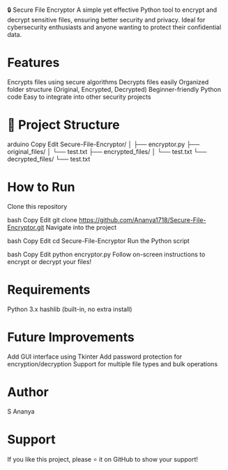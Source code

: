 🔒 Secure File Encryptor
A simple yet effective Python tool to encrypt and decrypt sensitive files, ensuring better security and privacy.
Ideal for cybersecurity enthusiasts and anyone wanting to protect their confidential data.

# Features
 Encrypts files using secure algorithms
 Decrypts files easily
 Organized folder structure (Original, Encrypted, Decrypted)
 Beginner-friendly Python code
 Easy to integrate into other security projects

# 📂 Project Structure
arduino
Copy
Edit
Secure-File-Encryptor/
│
├── encryptor.py
├── original_files/
│    └── test.txt
├── encrypted_files/
│    └── test.txt
└── decrypted_files/
     └── test.txt
 
# How to Run
Clone this repository

bash
Copy
Edit
git clone https://github.com/Ananya1718/Secure-File-Encryptor.git
Navigate into the project

bash
Copy
Edit
cd Secure-File-Encryptor
Run the Python script

bash
Copy
Edit
python encryptor.py
Follow on-screen instructions to encrypt or decrypt your files!

# Requirements
Python 3.x
hashlib (built-in, no extra install)

# Future Improvements
Add GUI interface using Tkinter
Add password protection for encryption/decryption
Support for multiple file types and bulk operations

# Author
S Ananya


# Support
If you like this project, please ⭐️ it on GitHub to show your support!
